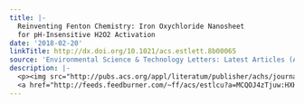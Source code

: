 ```yaml
---
title: |-
  Reinventing Fenton Chemistry: Iron Oxychloride Nanosheet
  for pH-Insensitive H2O2 Activation
date: '2018-02-20'
linkTitle: http://dx.doi.org/10.1021/acs.estlett.8b00065
source: 'Environmental Science & Technology Letters: Latest Articles (ACS Publications)'
description: |-
  <p><img src="http://pubs.acs.org/appl/literatum/publisher/achs/journals/content/estlcu/0/estlcu.ahead-of-print/acs.estlett.8b00065/20180220/images/medium/ez-2018-00065t_0006.gif" alt="TOC Graphic"/></p><div><cite>Environmental Science & Technology Letters</cite></div><div>DOI: 10.1021/acs.estlett.8b00065</div><div class="feedflare">
  <a href="http://feeds.feedburner.com/~ff/acs/estlcu?a=MCQOJ4zTjuw:HXH4e4A__4I:yIl2AUoC8zA"><img src="http://feeds.feedburner.com/~ff/acs/estlcu?d=yIl2AUoC8zA" border
---
```

